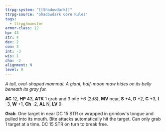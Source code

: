 ```yaml
---
ttrpg-system: "[[Shadowdark]]"
ttrpg-source: "Shadowdark Core Rules"
tags:
  - ttrpg/monster
armor-class: 12
hp: 43
str: 4
dex: 2
con: 3
int: -3
wis: 1
cha: -2
alignment: N
level: 9
---
```


_A tall, oval-shaped mammal. A giant, half-moon maw hides on its belly beneath its gray fur._

**AC** 12, **HP** 43, **ATK** 1 grab and 3 bite +6 (2d8), **MV** near, **S** +4, **D** +2, **C** +3, **I** -3, **W** +1, **Ch** -2, **AL** N, **LV** 9

**Grab**. One target in near DC 15 STR or wrapped in grimlow's tongue and pulled into its mouth. Bite attacks automatically hit the target. Can only grab 1 target at a time. DC 15 STR on turn to break free.

